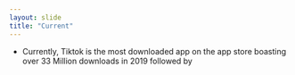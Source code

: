```yaml
---
layout: slide
title: "Current"
---
```

* Currently, Tiktok is the most downloaded app on the app store boasting over 33 Million downloads in 2019 followed by

